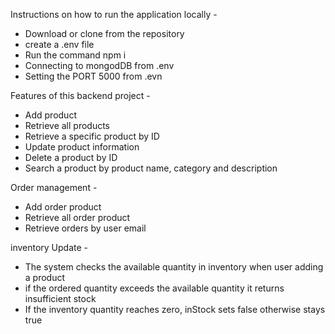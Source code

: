 Instructions on how to run the application locally -

- Download or clone from the repository
- create a .env file
- Run the command npm i
- Connecting to mongodDB from .env
- Setting the PORT 5000 from .evn

Features of this backend project -

- Add product
- Retrieve all products
- Retrieve a specific product by ID
- Update product information
- Delete a product by ID
- Search a product by product name, category and description

Order management -

- Add order product
- Retrieve all order product 
- Retrieve orders by user email

inventory Update - 
- The system checks the available quantity in inventory when user adding a product
- if the ordered quantity exceeds the available quantity it returns insufficient stock
- If the inventory quantity reaches zero, inStock sets false otherwise stays true




